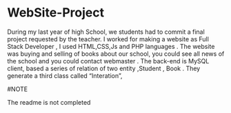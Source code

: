 # WebSite-Project

During my last year of high School, we students had to commit a final project requested by the teacher. I worked for making a website as  Full Stack Developer , I used HTML,CSS,Js and PHP languages . The website was buying and selling of books about our school,  you could see all news of the school and you could contact  webmaster  . The back-end is MySQL client,  based a series of relation of two  entity  ,Student , Book . They generate a third class called “Interation”,  



#NOTE

The readme is not completed 

